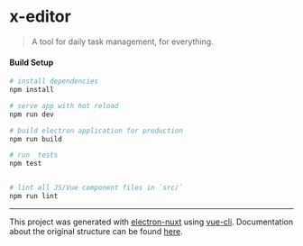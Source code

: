 # x-editor

> A tool for daily task management, for everything.

#### Build Setup

``` bash
# install dependencies
npm install

# serve app with hot reload
npm run dev

# build electron application for production
npm run build

# run  tests
npm test


# lint all JS/Vue component files in `src/`
npm run lint

```

---

This project was generated with [electron-nuxt](https://github.com/michalzaq12/electron-nuxt) using [vue-cli](https://github.com/vuejs/vue-cli). Documentation about the original structure can be found [here](https://github.com/michalzaq12/electron-nuxt/blob/master/README.md).
